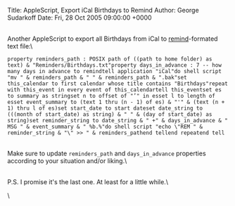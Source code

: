 Title: AppleScript, Export iCal Birthdays to Remind
Author: George Sudarkoff
Date: Fri, 28 Oct 2005 09:00:00 +0000

\
Another AppleScript to export all Birthdays from iCal to
[remind](http://www.43folders.com/2005/02/24/guest-mike-harris-looks-at-remind/ "43 Folders: Mike Harris looks at ")-formated
text file:\

    property reminders_path : POSIX path of ((path to home folder) as text) & "Reminders/Birthdays.txt"property days_in_advance : 7 -- how many days in advance to remindtell application "iCal"do shell script "mv " & reminders_path & " " & reminders_path & ".bak"set this_calendar to first calendar whose title contains "Birthdays"repeat with this_event in every event of this_calendartell this_eventset es to summary as stringset n to offset of "’" in esset l to length of esset event_summary to (text 1 thru (n - 1) of es) & "'" & (text (n + 1) thru l of es)set start_date to start dateset date_string to (((month of start_date) as string) & " " & (day of start_date) as string)set reminder_string to date_string & " +" & days_in_advance & " MSG " & event_summary & " %b.%"do shell script "echo \"REM " & reminder_string & "\" >> " & reminders_pathend tellend repeatend tell

\
Make sure to update `reminders_path` and `days_in_advance` properties
according to your situation and/or liking.\

\
P.S. I promise it's the last one. At least for a little while.\

\

